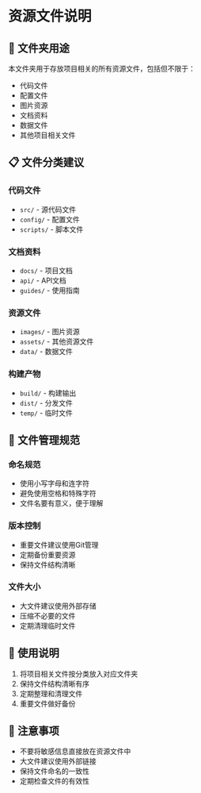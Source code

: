 # 资源文件说明

## 📁 文件夹用途
本文件夹用于存放项目相关的所有资源文件，包括但不限于：
- 代码文件
- 配置文件
- 图片资源
- 文档资料
- 数据文件
- 其他项目相关文件

## 📋 文件分类建议

### 代码文件
- `src/` - 源代码文件
- `config/` - 配置文件
- `scripts/` - 脚本文件

### 文档资料
- `docs/` - 项目文档
- `api/` - API文档
- `guides/` - 使用指南

### 资源文件
- `images/` - 图片资源
- `assets/` - 其他资源文件
- `data/` - 数据文件

### 构建产物
- `build/` - 构建输出
- `dist/` - 分发文件
- `temp/` - 临时文件

## 🔧 文件管理规范

### 命名规范
- 使用小写字母和连字符
- 避免使用空格和特殊字符
- 文件名要有意义，便于理解

### 版本控制
- 重要文件建议使用Git管理
- 定期备份重要资源
- 保持文件结构清晰

### 文件大小
- 大文件建议使用外部存储
- 压缩不必要的文件
- 定期清理临时文件

## 📝 使用说明
1. 将项目相关文件按分类放入对应文件夹
2. 保持文件结构清晰有序
3. 定期整理和清理文件
4. 重要文件做好备份

## 🎯 注意事项
- 不要将敏感信息直接放在资源文件中
- 大文件建议使用外部链接
- 保持文件命名的一致性
- 定期检查文件的有效性
